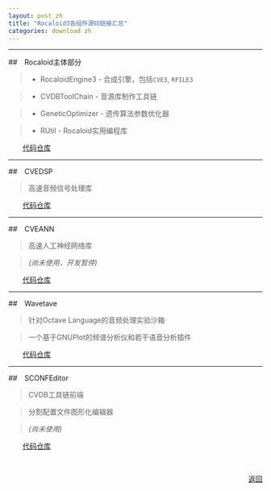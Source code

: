 ```yaml
---
layout: post_zh
title: "Rocaloid3各组件源码链接汇总"
categories: download zh
---
```


<p></p>

---

##&emsp;Rocaloid主体部分

> * RocaloidEngine3 - 合成引擎，包括`CVE3`, `RFILE3`

> * CVDBToolChain - 音源库制作工具链

> * GeneticOptimizer - 遗传算法参数优化器

> * RUtil - Rocaloid实用编程库

&emsp;&emsp;[代码仓库](https://github.com/Sleepwalking/Rocaloid)

---

##&emsp;CVEDSP

> 高速音频信号处理库

&emsp;&emsp;[代码仓库](https://github.com/Sleepwalking/CVEDSP)

---

##&emsp;CVEANN

> 高速人工神经网络库

> *(尚未使用，开发暂停)*

&emsp;&emsp;[代码仓库](https://github.com/Sleepwalking/CVEANN)

---

##&emsp;Wavetave

> 针对Octave Language的音频处理实验沙箱

> 一个基于GNUPlot的频谱分析仪和若干语音分析插件

&emsp;&emsp;[代码仓库](https://github.com/Rocaloid/Wavetave)

---

##&emsp;SCONFEditor

> CVDB工具链前端

> 分割配置文件图形化编辑器

> *(尚未使用)*

&emsp;&emsp;[代码仓库](https://github.com/Rocaloid/SCONFEditor)

<br />

<p align="right"><a href="/sub/zh/download.html">返回</a></p>

